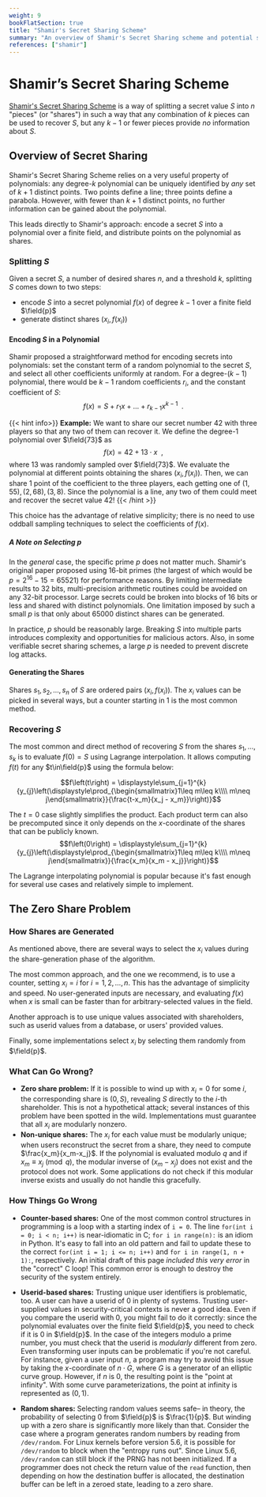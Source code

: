 ```yaml
---
weight: 9
bookFlatSection: true
title: "Shamir's Secret Sharing Scheme"
summary: "An overview of Shamir's Secret Sharing scheme and potential security pitfalls."
references: ["shamir"]
---
```

# Shamir’s Secret Sharing Scheme
[Shamir's Secret Sharing Scheme](https://en.wikipedia.org/wiki/Shamir%27s_Secret_Sharing) is a way of splitting a secret value $S$ into $n$ "pieces" (or "shares") in such a way that any combination of $k$ pieces can be used to recover $S$, but any $k-1$ or fewer pieces provide _no_ information about $S$.

## Overview of Secret Sharing

Shamir's Secret Sharing Scheme relies on a very useful property of polynomials: any degree-$k$ polynomial can be uniquely identified by _any_ set of $k+1$ distinct points. Two points define a line; three points define a parabola. However, with fewer than $k+1$ distinct points, no further information can be gained about the polynomial.

This leads directly to Shamir's approach: encode a secret $S$ into a polynomial over a finite field, and distribute points on the polynomial as shares.

### Splitting $S$

Given a secret $S$, a number of desired shares $n$, and a threshold $k$, splitting $S$ comes down to two steps:
  - encode $S$ into a secret polynomial $f\left(x\right)$ of degree $k-1$ over a finite field $\field{p}$
  - generate distinct shares $\left(x_{i}, f(x_i)\right)$

####  Encoding $S$ in a Polynomial

Shamir proposed a straightforward method for encoding secrets into polynomials: set the constant term of a random polynomial to the secret $S$, and select all other coefficients uniformly at random. For a degree-$(k-1)$  polynomial, there would be $k-1$ random coefficients $r_i$, and the constant coefficient of $S$:
$$f(x) = S + r_1 x + \ldots + r_{k-1} x^{k-1} \enspace.$$

{{< hint info>}}
**Example:** We want to share our secret number 42 with three players so that any two of them can recover it. We define the degree-1 polynomial over $\field{73}$ as
$$f(x) = 42 + 13 \cdot x \enspace,$$
where 13 was randomly sampled over $\field{73}$. We evaluate the polynomial at different points obtaining the shares $(x_i, f(x_i))$. Then, we can share 1 point of the coefficient to the three players, each getting one of $(1, 55), (2, 68), (3, 8)$. Since the polynomial is a line, any two of them could meet and recover the secret value 42!
{{< /hint >}}

This choice has the advantage of relative simplicity; there is no need to use oddball sampling techniques to select the coefficients of $f\left(x\right)$.

##### A Note on Selecting $p$
In the _general_ case, the specific prime $p$ does not matter much. Shamir's original paper proposed using 16-bit primes (the largest of which would be $p=2^{16}-15=65521$) for performance reasons. By limiting intermediate results to 32 bits, multi-precision arithmetic routines could be avoided on any 32-bit processor. Large secrets could be broken into blocks of 16 bits or less and shared with distinct polynomials. One limitation imposed by such a small $p$ is that only about 65000 distinct shares can be generated.

In practice, $p$ should be reasonably large. Breaking $S$ into multiple parts introduces complexity and opportunities for malicious actors. Also, in some verifiable secret sharing schemes, a large $p$ is needed to prevent discrete log attacks.

#### Generating the Shares

Shares $s_{1},s_{2},\ldots,s_{n}$ of $S$ are ordered pairs $\left(x_{i}, f\left(x_{i}\right)\right)$. The $x_{i}$ values can be picked in several ways, but a counter starting in 1 is the most common method.

### Recovering $S$

The most common and direct method of recovering $S$ from the shares $s_{1},\ldots,s_{k}$ is to evaluate $f\left(0\right)=S$ using Lagrange interpolation. It allows computing $f\left(t\right)$ for any $t\in\field{p}$ using the formula below:

$$f\left(t\right) = \displaystyle\sum_{j=1}^{k}{y_{j}\left(\displaystyle\prod_{\begin{smallmatrix}1\leq m\leq k\\\\ m\neq j\end{smallmatrix}}{\frac{t-x_m}{x_j - x_m}}\right)}$$

The $t=0$ case slightly simplifies the product. Each product term can also be precomputed since it only depends on the $x$-coordinate of the shares that can be publicly known.
$$f\left(0\right) = \displaystyle\sum_{j=1}^{k}{y_{j}\left(\displaystyle\prod_{\begin{smallmatrix}1\leq m\leq k\\\\ m\neq j\end{smallmatrix}}{\frac{x_m}{x_m - x_j}}\right)}$$

The Lagrange interpolating polynomial is popular because it's fast enough for several use cases and relatively simple to implement.

## The Zero Share Problem

### How Shares are Generated

As mentioned above, there are several ways to select the $x_{i}$ values during the share-generation phase of the algorithm.

The most common approach, and the one we recommend, is to use a counter, setting $x_{i}=i$ for $i=1,2,\ldots,n$. This has the advantage of simplicity and speed. No user-generated inputs are necessary, and evaluating $f\left(x\right)$ when $x$ is small can be faster than for arbitrary-selected values in the field.

Another approach is to use unique values associated with shareholders, such as userid values from a database, or users' provided values.

Finally, some implementations select $x_{i}$ by selecting them randomly from $\field{p}$.

### What Can Go Wrong?

 * **Zero share problem:** If it is possible to wind up with $x_{i}=0$ for some $i$, the corresponding share is $\left(0, S\right)$, revealing $S$ directly to the $i$-th shareholder. This is not a hypothetical attack; several instances of this problem have been spotted in the wild. Implementations must guarantee that all $x_i$ are modularly nonzero.
 * **Non-unique shares:** The $x_i$ for each value must be modularly unique; when users reconstruct the secret from a share, they need to compute $\frac{x_m}{x_m-x_j}$. If the polynomial is evaluated modulo $q$ and if $x_m\equiv x_j \pmod{q}$, the modular inverse of $(x_m-x_j)$ does not exist and the protocol does not work. Some applications do not check if this modular inverse exists and usually do not handle this gracefully.

### How Things Go Wrong

 - **Counter-based shares:** One of the most common control structures in programming is a loop with a starting index of `i = 0`. The line `for(int i = 0; i < n; i++)` is near-idiomatic in C; `for i in range(n):` is an idiom in Python. It's easy to fall into an old pattern and fail to update these to the correct `for(int i = 1; i <= n; i++)` and `for i in range(1, n + 1):`, respectively. An initial draft of this page _included this very error_ in the "correct" C loop! This common error is enough to destroy the security of the system entirely.

- **Userid-based shares:** Trusting unique user identifiers is problematic, too. A user can have a userid of 0 in plenty of systems. Trusting user-supplied values in security-critical contexts is never a good idea. Even if you compare the userid with 0, you might fail to do it correctly: since the polynomial evaluates over the finite field $\field{p}$, you need to check if it is 0 in $\field{p}$. In the case of the integers modulo a prime number, you must check that the userid is *modularly* different from zero.
Even transforming user inputs can be problematic if you're not careful. For instance, given a user input $n$, a program may try to avoid this issue by taking the $x$-coordinate of $n\cdot G$, where $G$ is a generator of an elliptic curve group. However, if $n$ is 0, the resulting point is the "point at infinity". With some curve parameterizations, the point at infinity is represented as $\left(0,1\right)$.

- **Random shares:** Selecting random values seems safe– in theory, the probability of selecting 0 from $\field{p}$ is $\frac{1}{p}$. But winding up with a zero share is significantly more likely than that. Consider the case where a program generates random numbers by reading from `/dev/random`. For Linux kernels before version 5.6, it is possible for `/dev/random` to block when the "entropy runs out". Since Linux 5.6, `/dev/random` can still block if the PRNG has not been initialized. If a programmer does not check the return value of the `read` function, then depending on how the destination buffer is allocated, the destination buffer can be left in a zeroed state, leading to a zero share.

